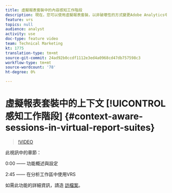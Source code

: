 ```yaml
---
title: 虛擬報表套裝中的內容感知工作階段
description: 現在，您可以使用虛擬報表套裝，以非破壞性的方式變更Adobe Analytics中瀏覽的定義。 我們向您展示如何做到這一點，以及可用的不同選項。
feature: vrs
topics: null
audience: analyst
activity: use
doc-type: feature video
team: Technical Marketing
kt: 1775
translation-type: tm+mt
source-git-commit: 24ad92b0ccdf1112e3ed4a0968cd47db757598c3
workflow-type: tm+mt
source-wordcount: '78'
ht-degree: 0%

---
```



# 虛擬報表套裝中的上下文 [!UICONTROL 感知工作階段] {#context-aware-sessions-in-virtual-report-suites}

>[!VIDEO](https://video.tv.adobe.com/v/23545/?quality=12)

此視訊中的章節：

0:00 —— 功能概述與設定

2:45 —— 在分析工作區中使用VRS

如需此功能的詳細資訊，請造 [訪檔案](https://marketing.adobe.com/resources/help/en_US/reference/vrs-mobile-visit-processing.html)。
